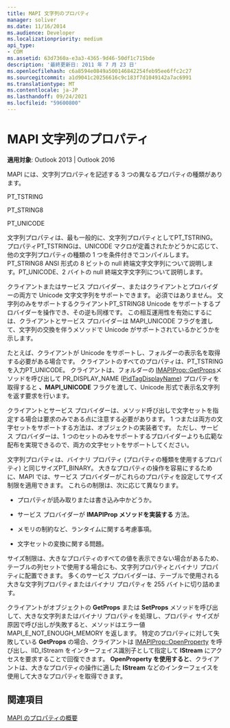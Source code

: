 ```yaml
---
title: MAPI 文字列のプロパティ
manager: soliver
ms.date: 11/16/2014
ms.audience: Developer
ms.localizationpriority: medium
api_type:
- COM
ms.assetid: 63d7360a-e3a3-4365-9d46-50df1c715bde
description: '最終更新日: 2011 年 7 月 23 日'
ms.openlocfilehash: c6a8594e0849a500146842254feb95ee6ffc2c27
ms.sourcegitcommit: a1d9041c20256616c9c183f7d1049142a7ac6991
ms.translationtype: MT
ms.contentlocale: ja-JP
ms.lasthandoff: 09/24/2021
ms.locfileid: "59600800"
---
```

# <a name="mapi-string-properties"></a>MAPI 文字列のプロパティ

  
  
**適用対象**: Outlook 2013 | Outlook 2016 
  
MAPI には、文字列プロパティを記述する 3 つの異なるプロパティの種類があります。
  
PT_TSTRING
  
PT_STRING8
  
PT_UNICODE
  
文字列プロパティは、最も一般的に、文字列プロパティとしてPT_TSTRING。 プロパティPT_TSTRINGは、UNICODE マクロが定義されたかどうかに応じて、他の文字列プロパティの種類の 1 つを条件付きでコンパイルします。 PT_STRING8 ANSI 形式の 8 ビットの null 終端文字文字列について説明します。PT_UNICODE、2 バイトの null 終端文字文字列について説明します。 
  
クライアントまたはサービス プロバイダー、またはクライアントとプロバイダーの両方で Unicode 文字文字列をサポートできます。 必須ではありません。 文字列のみをサポートするクライアントPT_STRING8 Unicode をサポートするプロバイダーを操作でき、その逆も同様です。 この相互運用性を有効にするには、クライアントとサービス プロバイダーは MAPI_UNICODE フラグを渡して、文字列の交換を伴うメソッドで Unicode がサポートされているかどうかを示します。 
  
たとえば、クライアントが Unicode をサポートし、フォルダーの表示名を取得する必要がある場合です。 クライアントのすべてのプロパティは、PT_TSTRINGを入力PT_UNICODE。 クライアントは、フォルダーの [IMAPIProp::GetProps](imapiprop-getprops.md)メソッドを呼び出して PR_DISPLAY_NAME ([PidTagDisplayName](pidtagdisplayname-canonical-property.md)) プロパティを取得すると **、MAPI_UNICODE** フラグを渡して、Unicode 形式で表示名文字列を返す要求を行います。 
  
クライアントとサービス プロバイダーは、メソッド呼び出しで文字セットを指定する場合は要求のみである点に注意する必要があります。 1 つまたは両方の文字セットをサポートする方法は、オブジェクトの実装者です。 ただし、サービス プロバイダーは、1 つのセットのみをサポートするプロバイダーよりも広範な配布を実現できるので、両方の文字セットをサポートしてください。 
  
文字列プロパティは、バイナリ プロパティ (プロパティの種類を使用するプロパティ) と同じサイズPT_BINARY。 大きなプロパティの操作を容易にするために、MAPI では、サービス プロバイダーがこれらのプロパティを設定してサイズ制限を適用できます。 これらの制限は、次に応じて異なります。
  
- プロパティが読み取りまたは書き込み中かどうか。
    
- サービス プロバイダーが **IMAPIProp メソッドを実装する** 方法。 
    
- メモリの制約など、ランタイムに関する考慮事項。
    
- 文字セットの変換に関する問題。 
    
サイズ制限は、大きなプロパティのすべての値を表示できない場合があるため、テーブルの列セットで使用する場合にも、文字列プロパティとバイナリ プロパティに配置できます。 多くのサービス プロバイダーは、テーブルで使用される大きな文字列プロパティまたはバイナリ プロパティを 255 バイトに切り詰めます。 
  
クライアントがオブジェクトの **GetProps** または **SetProps** メソッドを呼び出して、大きな文字列またはバイナリ プロパティを処理し、プロパティ サイズが原因で呼び出しが失敗すると、メソッドはエラー値 MAPI_E_NOT_ENOUGH_MEMORY を返します。 特定のプロパティに対して失敗している **GetProps** の場合、クライアントは [IMAPIProp::OpenProperty](imapiprop-openproperty.md) を呼び出し、IID_IStream をインターフェイス識別子として指定して **IStream** にアクセスを要求することで回復できます。 **OpenProperty を使用すると**、クライアントは、大きなプロパティの操作に適した **IStream** などのインターフェイスを使用して大きなプロパティを取得できます。 
  
## <a name="see-also"></a>関連項目



[MAPI のプロパティの概要](mapi-property-overview.md)

